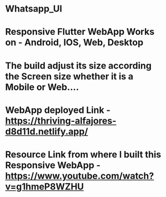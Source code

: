 # Whatsapp_UI

# Responsive Flutter WebApp Works on - Android, IOS, Web, Desktop
# The build adjust its size according the Screen size whether it is a Mobile or Web....

# WebApp deployed Link - https://thriving-alfajores-d8d11d.netlify.app/

# Resource Link from where I built this Responsive WebApp - https://www.youtube.com/watch?v=g1hmeP8WZHU